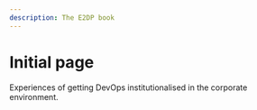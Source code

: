 ```yaml
---
description: The E2DP book
---
```


# Initial page

Experiences of getting DevOps institutionalised in the corporate environment.

